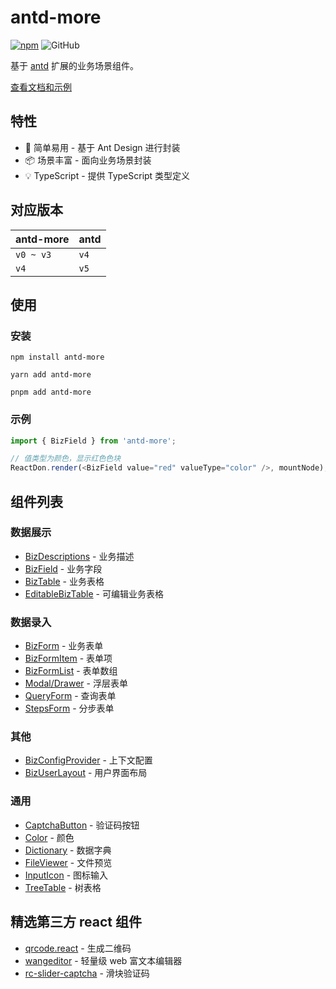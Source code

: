 # antd-more

[![npm][npm]][npm-url] ![GitHub](https://img.shields.io/github/license/doly-dev/antd-more.svg)

基于 [antd] 扩展的业务场景组件。

[查看文档和示例][site]

## 特性

- 💎 简单易用 - 基于 Ant Design 进行封装
- 📦 场景丰富 - 面向业务场景封装
- 💡 TypeScript - 提供 TypeScript 类型定义

## 对应版本

| antd-more | antd |
| --------- | ---- |
| `v0 ~ v3` | `v4` |
| `v4`      | `v5` |

## 使用

### 安装

```shell
npm install antd-more
```

```shell
yarn add antd-more
```

```shell
pnpm add antd-more
```

### 示例

```javascript
import { BizField } from 'antd-more';

// 值类型为颜色，显示红色色块
ReactDon.render(<BizField value="red" valueType="color" />, mountNode);
```

## 组件列表

### 数据展示

- [BizDescriptions] - 业务描述
- [BizField] - 业务字段
- [BizTable] - 业务表格
- [EditableBizTable] - 可编辑业务表格

### 数据录入

- [BizForm] - 业务表单
- [BizFormItem] - 表单项
- [BizFormList] - 表单数组
- [Modal/Drawer] - 浮层表单
- [QueryForm] - 查询表单
- [StepsForm] - 分步表单

### 其他

- [BizConfigProvider] - 上下文配置
- [BizUserLayout] - 用户界面布局

### 通用

- [CaptchaButton] - 验证码按钮
- [Color] - 颜色
- [Dictionary] - 数据字典
- [FileViewer] - 文件预览
- [InputIcon] - 图标输入
- [TreeTable] - 树表格

## 精选第三方 react 组件

- [qrcode.react] - 生成二维码
- [wangeditor] - 轻量级 web 富文本编辑器
- [rc-slider-captcha] - 滑块验证码

[npm]: https://img.shields.io/npm/v/antd-more.svg
[antd]: https://ant.design/
[npm-url]: https://npmjs.com/package/antd-more
[site]: https://doly-dev.github.io/antd-more/latest/
[captchabutton]: https://doly-dev.github.io/antd-more/latest/components/captcha-button
[color]: https://doly-dev.github.io/antd-more/latest/components/color
[dictionary]: https://doly-dev.github.io/antd-more/latest/components/dictionary
[bizdescriptions]: https://doly-dev.github.io/antd-more/latest/components/biz-descriptions
[bizfield]: https://doly-dev.github.io/antd-more/latest/components/biz-field
[biztable]: https://doly-dev.github.io/antd-more/latest/components/biz-table
[editablebiztable]: https://doly-dev.github.io/antd-more/latest/components/editable-biz-table
[bizform]: https://doly-dev.github.io/antd-more/latest/components/biz-form
[bizformitem]: https://doly-dev.github.io/antd-more/latest/components/biz-form-item
[bizformlist]: https://doly-dev.github.io/antd-more/latest/components/biz-form-list
[modal/drawer]: https://doly-dev.github.io/antd-more/latest/components/modal-form
[queryform]: https://doly-dev.github.io/antd-more/latest/components/query-form
[stepsform]: https://doly-dev.github.io/antd-more/latest/components/steps-form
[bizuserlayout]: https://doly-dev.github.io/antd-more/latest/components/biz-user-layout
[BizConfigProvider]: https://doly-dev.github.io/antd-more/latest/components/biz-config-provider
[inputicon]: https://doly-dev.github.io/antd-more/latest/components/input-icon
[fileviewer]: https://doly-dev.github.io/antd-more/latest/components/file-viewer
[treetable]: https://doly-dev.github.io/antd-more/latest/components/tree-table
[qrcode.react]: https://www.npmjs.com/package/qrcode.react
[wangeditor]: https://www.npmjs.com/package/wangeditor
[rc-slider-captcha]: https://www.npmjs.com/package/rc-slider-captcha
